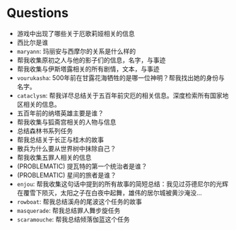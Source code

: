 # Questions

- 游戏中出现了哪些关于厄歌莉娅相关的信息
- 西比尔是谁
- `maryann`: 玛丽安与西摩尔的关系是什么样的
- 帮我收集原初之人与他的影子们的信息，名字，与事迹
- 帮我收集与伊斯塔露相关的所有剧情，文本，与事迹
- `vourukasha`: 500年前在甘露花海牺牲的是哪一位神明？帮我找出她的身份与名字。
- `cataclysm`: 帮我详尽总结关于五百年前灾厄的相关信息。深度检索所有国家地区相关的信息。
- 五百年前的纳塔英雄主要是谁？
- 帮我收集与狐斋宫相关的人物与信息
- 总结森林书系列任务
- 帮我总结关于长正与桂木的故事
- 散兵为什么要从世界树中抹除自己？
- 帮我收集五罪人相关的信息
- (PROBLEMATIC) 提瓦特的第一个统治者是谁？
- (PROBLEMATIC) 星间的旅者是谁？
- `enjou`: 帮我收集这句话中提到的所有故事的简短总结：我见过芬德尼尔的光辉在覆雪下陨灭，太阳之子在白夜中起舞，雄伟的居尔城被黄沙淹没…
- `rowboat`: 帮我总结溪舟的尾波这个任务的故事
- `masquerade`: 帮我总结罪人舞步旋任务
- `scaramouche`: 帮我总结倾落伽蓝这个任务
